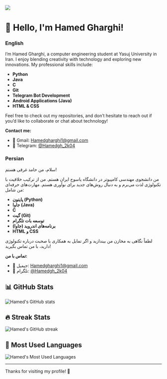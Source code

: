 <img src = "https://github.com/user-attachments/assets/5c47838d-2652-43f0-8f18-b0707a9be73f" />

# 👋 Hello, I'm Hamed Gharghi!

### English

I’m Hamed Gharghi, a computer engineering student at Yasuj University in Iran. I enjoy blending creativity with technology and exploring new innovations. My professional skills include:

- **Python**
- **Java**
- **C**
- **Git**
- **Telegram Bot Development**
- **Android Applications (Java)**
- **HTML & CSS**

Feel free to check out my repositories, and don’t hesitate to reach out if you’d like to collaborate or chat about technology!

**Contact me:**
- 📧 Gmail: [Hamedgharghi1@gmail.com](mailto:Hamedgharghi1@gmail.com)
- 📱 Telegram: [@Hamedgh_2k04](https://t.me/Hamedgh_2k04)

### Persian

سلام، من حامد غرقی هستم!

من دانشجوی مهندسی کامپیوتر در دانشگاه یاسوج ایران هستم. من از ترکیب خلاقیت با تکنولوژی لذت می‌برم و به دنبال روش‌های جدید برای نوآوری هستم. مهارت‌های حرفه‌ای من شامل:

- **پایتون (Python)**
- **جاوا (Java)**
- **C**
- **گیت (Git)**
- **توسعه بات تلگرام**
- **برنامه‌های اندروید (جاوا)**
- **HTML و CSS**

لطفاً نگاهی به مخازن من بیندازید و اگر تمایل به همکاری یا صحبت درباره تکنولوژی دارید، با من تماس بگیرید!

**تماس با من:**
- 📧 جیمیل: [Hamedgharghi1@gmail.com](mailto:Hamedgharghi1@gmail.com)
- 📱 تلگرام: [@Hamedgh_2k04](https://t.me/Hamedgh_2k04)

## 📊 GitHub Stats

<!-- GitHub Readme Stats -->
![Hamed's GitHub stats](https://github-readme-stats.vercel.app/api?username=Hamed-Gharghi&show_icons=true&theme=transparent)

## 🔥 Streak Stats

<!-- GitHub Streak Stats -->
![Hamed's GitHub streak](https://github-readme-streak-stats.herokuapp.com/?user=Hamed-Gharghi&theme=transparent)

## 🌟 Most Used Languages

<!-- Most Used Languages -->
![Hamed's Most Used Languages](https://github-readme-stats.vercel.app/api/top-langs/?username=Hamed-Gharghi&theme=transparent&layout=compact)

---

Thanks for visiting my profile! 🚀

